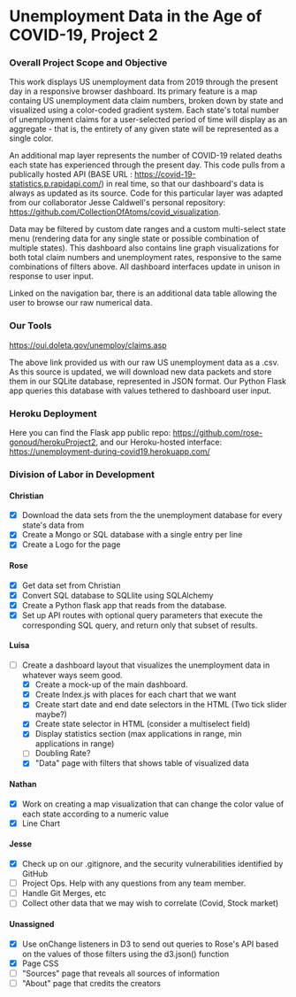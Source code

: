 # Unemployment Data in the Age of COVID-19, Project 2

### Overall Project Scope and Objective

This work displays US unemployment data from 2019 through the present day in a responsive browser dashboard. Its primary feature is a map containg US unemployment data claim numbers, broken down by state and visualized using a color-coded gradient system. Each state's total number of unemployment claims for a user-selected period of time will display as an aggregate - that is, the entirety of any given state will be represented as a single color.

An additional map layer represents the number of COVID-19 related deaths each state has experienced through the present day. This code pulls from a publically hosted API (BASE URL : https://covid-19-statistics.p.rapidapi.com/) in real time, so that our dashboard's data is always as updated as its source. Code for this particular layer was adapted from our collaborator Jesse Caldwell's personal repository: https://github.com/CollectionOfAtoms/covid_visualization.

Data may be filtered by custom date ranges and a custom multi-select state menu (rendering data for any single state or possible combination of multiple states). This dashboard also contains line graph visualizations for both total claim numbers and unemployment rates, responsive to the same combinations of filters above. All dashboard interfaces update in unison in response to user input.

Linked on the navigation bar, there is an additional data table allowing the user to browse our raw numerical data.

### Our Tools

https://oui.doleta.gov/unemploy/claims.asp

The above link provided us with our raw US unemployment data as a .csv. As this source is updated, we will download new data packets and store them in our SQLite database, represented in JSON format. Our Python Flask app queries this database with values tethered to dashboard user input.

### Heroku Deployment

Here you can find the Flask app public repo: https://github.com/rose-gonoud/herokuProject2, and our Heroku-hosted interface: https://unemployment-during-covid19.herokuapp.com/




### Division of Labor in Development

#### Christian

- [x] Download the data sets from the the unemployment database for every state's data from
- [x] Create a Mongo or SQL database with a single entry per line
- [x] Create a Logo for the page

#### Rose

- [x] Get data set from Christian
- [x] Convert SQL database to SQLlite using SQLAlchemy
- [x] Create a Python flask app that reads from the database.
- [x] Set up API routes with optional query parameters that execute the corresponding SQL query, and return only that subset of results.

#### Luisa

- [ ] Create a dashboard layout that visualizes the unemployment data in whatever ways seem good.
  - [x] Create a mock-up of the main dashboard.
  - [x] Create Index.js with places for each chart that we want
  - [x] Create start date and end date selectors in the HTML (Two tick slider maybe?)
  - [x] Create state selector in HTML (consider a multiselect field)
  - [x] Display statistics section (max applications in range, min applications in range)
  - [ ] Doubling Rate?
  - [x] "Data" page with filters that shows table of visualized data

#### Nathan

- [x] Work on creating a map visualization that can change the color value of each state according to a numeric value
- [x] Line Chart

#### Jesse

- [x] Check up on our .gitignore, and the security vulnerabilities identified by GitHub
- [ ] Project Ops. Help with any questions from any team member.
- [ ] Handle Git Merges, etc
- [ ] Collect other data that we may wish to correlate (Covid, Stock market)

#### Unassigned

- [x] Use onChange listeners in D3 to send out queries to Rose's API based on the values of those filters using the d3.json() function
- [x] Page CSS
- [ ] "Sources" page that reveals all sources of information
- [ ] "About" page that credits the creators
